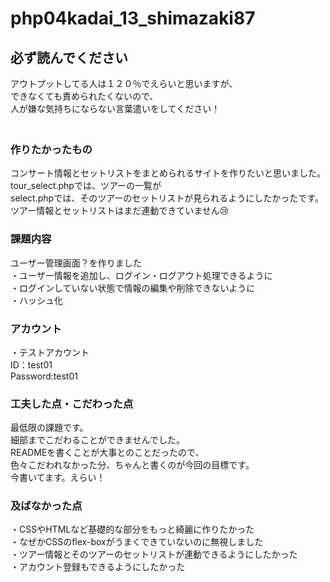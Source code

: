 # php04kadai_13_shimazaki87

## 必ず読んでください
アウトプットしてる人は１２０％でえらいと思いますが、　<br>
できなくても責められたくないので、<br>
人が嫌な気持ちにならない言葉遣いをしてください！　<br>
　　
### 作りたかったもの　　
コンサート情報とセットリストをまとめられるサイトを作りたいと思いました。<br>
tour_select.phpでは、ツアーの一覧が<br>
select.phpでは、そのツアーのセットリストが見られるようにしたかったです。<br>
ツアー情報とセットリストはまだ連動できていません😢<br>

### 課題内容
ユーザー管理画面？を作りました<br>
・ユーザー情報を追加し、ログイン・ログアウト処理できるように<br>
・ログインしていない状態で情報の編集や削除できないように<br>
・ハッシュ化　　　

### アカウント
・テストアカウント<br>
ID：test01<br>
Password:test01<br>

### 工夫した点・こだわった点
最低限の課題です。<br>
細部までこだわることができませんでした。<br>
READMEを書くことが大事とのことだったので、<br>
色々こだわれなかった分、ちゃんと書くのが今回の目標です。<br>
今書いてます。えらい！　　

### 及ばなかった点
・CSSやHTMLなど基礎的な部分をもっと綺麗に作りたかった<br>
・なぜかCSSのflex-boxがうまくできていないのに無視しました<br>
・ツアー情報とそのツアーのセットリストが連動できるようにしたかった<br>
・アカウント登録もできるようにしたかった<br>
　　
